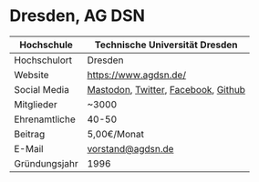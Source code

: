 # Dresden, AG DSN

Hochschule     | Technische Universität Dresden
---------------|----------------------------------------------------------------------------------------------------------------------------------------
Hochschulort   | Dresden
Website        | <https://www.agdsn.de/>
Social Media   | [Mastodon](https://social.anoxinon.de/@ag_dsn), [Twitter](https://twitter.com/ag_dsn), [Facebook](https://www.facebook.com/DresdnerStudentenNetz/), [Github](https://github.com/agdsn)
Mitglieder     | ~3000
Ehrenamtliche  | 40-50
Beitrag        | 5,00€/Monat
E-Mail         | <vorstand@agdsn.de>
Gründungsjahr  | 1996
